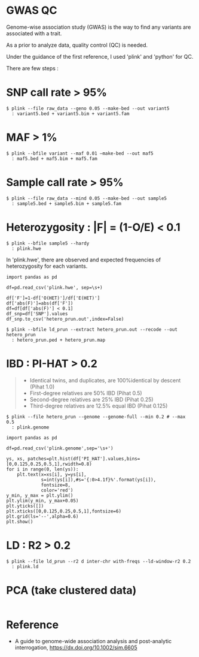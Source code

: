 # GWAS QC
Genome-wise association study (GWAS) is the way to find any variants are associated with a trait.

As a prior to analyze data, quality control (QC) is needed.

Under the guidance of the first reference, I used 'plink' and 'python' for QC.

There are few steps :

# SNP call rate > 95%
```
$ plink --file raw_data --geno 0.05 --make-bed --out variant5
  : variant5.bed + variant5.bim + variant5.fam
```
# MAF > 1%
```
$ plink --bfile variant --maf 0.01 –make-bed --out maf5
  : maf5.bed + maf5.bim + maf5.fam
```


# Sample call rate > 95%
```
$ plink --file raw_data --mind 0.05 --make-bed --out sample5
  : sample5.bed + sample5.bim + sample5.fam
```
# Heterozygosity : |F| = (1-O/E) < 0.1
```
$ plink --bfile sample5 --hardy
  : plink.hwe
```
In 'plink.hwe',  there are observed and expected frequencies of heterozygosity for each variants.
```
import pandas as pd

df=pd.read_csv('plink.hwe', sep=\s+)

df['F']=1-df['O(HET)']/df['E(HET)']
df['abs(F)']=abs(df['F'])
df=df[df['abs(F)'] < 0.1]
df_snp=df['SNP'].values
df_snp.to_csv('hetero_prun.out',index=False)
```
```
$ plink --bfile ld_prun --extract hetero_prun.out --recode --out hetero_prun
  : hetero_prun.ped + hetero_prun.map
```
# IBD : PI-HAT > 0.2
> - Identical twins, and duplicates, are 100%identical by descent (Pihat 1.0)
> - First-degree relatives are 50% IBD (Pihat 0.5)
> - Second-degree relatives are 25% IBD (Pihat 0.25)
> - Third-degree relatives are 12.5% equal IBD (Pihat 0.125)
```
$ plink --file hetero_prun --genome --genome-full --min 0.2 # --max 0.5
  : plink.genome
```
```
import pandas as pd

df=pd.read_csv('plink.genome',sep='\s+')

ys, xs, patches=plt.hist(df['PI_HAT'].values,bins=[0,0.125,0.25,0.5,1],rwidth=0.8)
for i in range(0, len(ys)):
    plt.text(x=xs[i], y=ys[i],
             s=int(ys[i]),#s='{:0>4.1f}%'.format(ys[i]),
             fontsize=8,
             color='red')
y_min, y_max = plt.ylim()
plt.ylim(y_min, y_max+0.05)
plt.yticks([])
plt.xticks([0,0.125,0.25,0.5,1],fontsize=6)
plt.grid(ls='--',alpha=0.6)    
plt.show()
```
# LD : R2 > 0.2
```
$ plink --file ld_prun --r2 d inter-chr with-freqs --ld-window-r2 0.2
  : plink.ld
```
# PCA (take clustered data)
```

```


# Reference
- A guide to genome-wide association analysis and post-analytic interrogation, <https://dx.doi.org/10.1002/sim.6605>
